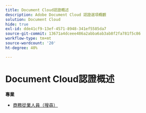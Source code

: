 ```yaml
---
title: Document Cloud認證概述
description: Adobe Document Cloud 認證選項概觀
solution: Document Cloud
hide: true
exl-id: dde41cf9-13ef-4571-8948-341ef5585da7
source-git-commit: 13671a4dceee486a2abba6ab3ab8f2fa781f5c86
workflow-type: tm+mt
source-wordcount: '20'
ht-degree: 40%

---
```


# Document Cloud認證概述

**專業**

* [商務從業人員（搜尋）](/help/certifications/adc/adc-p-business.md) <!--AD0-D106-->


